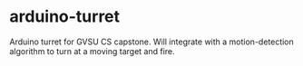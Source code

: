 arduino-turret
==============

Arduino turret for GVSU CS capstone. Will integrate with a motion-detection algorithm to turn at a moving target and fire.